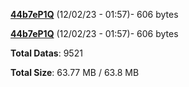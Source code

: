[**44b7eP1Q**](/data/44b7eP1Q.txt) (12/02/23 - 01:57)- 606 bytes

[**44b7eP1Q**](/data/44b7eP1Q.txt) (12/02/23 - 01:57)- 606 bytes

**Total Datas**: 9521

**Total Size**: 63.77 MB / 63.8 MB
